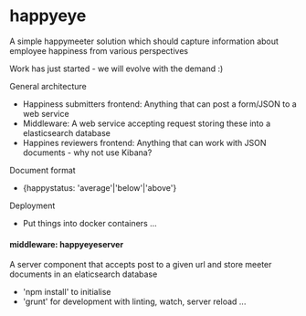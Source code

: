 # happyeye
A simple happymeeter solution which should capture information about employee happiness from various perspectives

Work has just started - we will evolve with the demand :)


General architecture
* Happiness submitters frontend: Anything that can post a form/JSON to a web service
* Middleware: A web service accepting request storing these into a elasticsearch database
* Happines reviewers frontend: Anything that can work with JSON documents - why not use Kibana?

Document format
* {happystatus: 'average'|'below'|'above'}  

Deployment
* Put things into docker containers ...

#### middleware: happyeyeserver ####

A server component that accepts post to a given url and store meeter documents in an elaticsearch database

* 'npm install' to initialise
* 'grunt' for development with linting, watch, server reload ...
